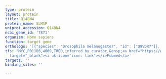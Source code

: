 ```yaml
---
type: protein
layout: protein
title: Q14BN4
protein_name: SLMAP
uniprot_accession: Q14BN4
ncbi_gene_id: '7871'
organism: Homo sapiens
function: target gene
orthologs: '[{"species": "Drosophila melanogaster", "id": ["Q9VDR7"]}, {"species": "Mus musculus", "id": ["F8WIH0"]}, {"species": "Rattus norvegicus", "id": ["A0A0G2JWA5"]}]'
tfs: 'MYC,P01106,4609,TRED,inferred by curator,&ensp;<a href="https://www.ncbi.nlm.nih.gov/pubmed/?term=17202159%5Buid%5D"
  target="_blank"><i uk-icon="icon: link"></i>Pubmed</a>'
targets: ''
binding_sites: ''

---
```

